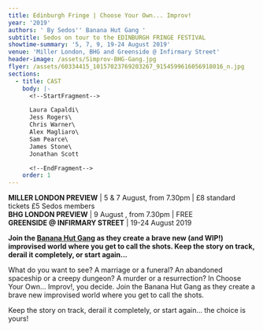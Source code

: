 ```yaml
---
title: Edinburgh Fringe | Choose Your Own... Improv!
year: '2019'
authors: ' By Sedos'' Banana Hut Gang '
subtitle: Sedos on tour to the EDINBURGH FRINGE FESTIVAL
showtime-summary: '5, 7, 9, 19-24 August 2019'
venue: 'Miller London, BHG and Greenside @ Infirmary Street'
header-image: /assets/Simprov-BHG-Gang.jpg
flyer: /assets/60334415_10157023769203267_9154599616056918016_n.jpg
sections:
  - title: CAST
    body: |-
      <!--StartFragment-->

      Laura Capaldi\
      Jess Rogers\
      Chris Warner\
      Alex Magliaro\
      Sam Pearce\
      James Stone\
      Jonathan Scott

      <!--EndFragment-->
    order: 1
---
```

<!--StartFragment-->

**MILLER LONDON PREVIEW** | 5 & 7 August, from 7.30pm | £8 standard tickets £5 Sedos members\
**BHG LONDON PREVIEW** | 9 August , from 7.30pm | FREE\
**GREENSIDE @ INFIRMARY STREET** | 19-24 August 2019

**Join the [Banana Hut Gang](https://sedos.l3v5y.co.uk/regular-events/simprov) as they create a brave new (and WIP!) improvised world where you get to call the shots. Keep the story on track, derail it completely, or start again...**

What do you want to see? A marriage or a funeral? An abandoned spaceship or a creepy dungeon? A murder or a resurrection? In Choose Your Own... Improv!, you decide. Join the Banana Hut Gang as they create a brave new improvised world where you get to call the shots.

Keep the story on track, derail it completely, or start again... the choice is yours!

<!--EndFragment-->